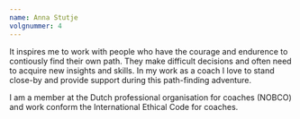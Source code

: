 ```yaml
---
name: Anna Stutje
volgnummer: 4
---
```


It inspires me to work with people who have the courage and endurence to contiously find their own path. They make difficult decisions and often need to acquire new insights and skills. In my work as a coach I love to stand close-by and provide support during this path-finding adventure.

I am a member at the Dutch professional organisation for coaches (NOBCO) and work conform the International Ethical Code for coaches.

